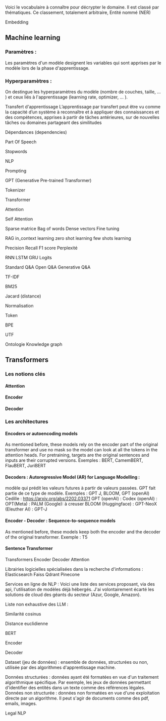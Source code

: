 Voici le vocabulaire à connaître pour décrypter le domaine. Il est classé par thématiques. Ce classement, totalement arbitraire, 
Entité nommé (NER)

Embedding

## Machine learning 
### Paramètres : 
Les paramètres d'un modèle designent les variables qui sont apprises par le modèle lors de la phase d'apprentissage. 
### Hyperparamètres : 
On destingue les hyperparamètres du modèle (nombre de couches, taille, ... ) et ceux liés à l'apprentissage (learning rate, optimizer, ... ). 

Transfert d'apprentissage
L’apprentissage par transfert peut être vu comme la capacité d’un système à reconnaître et à appliquer des connaissances et des compétences, apprises à partir de tâches antérieures, sur de nouvelles tâches ou domaines partageant des similitudes


Dépendances (dependencies)

Part Of Speech

Stopwords 

NLP 

Prompting

GPT (Generative Pre-trained Transformer)

Tokenizer 

Transformer 

Attention

Self Attention 



Sparse matrice 
Bag of words 
Dense vectors
Fine tuning 


RAG 
in_context learning
zero shot learning
few shots learning

Precision
Recall 
F1 score
Perplexité 

RNN
LSTM
GRU
Logits

Standard Q&A
Open Q&A
Generative Q&A

TF-IDF

BM25

Jacard (distance)

Normalisation

Token

BPE

UTF

Ontologie 
Knowledge graph

## Transformers

### Les notions clés 
#### Attention 
#### Encoder
#### Decoder 



### Les architectures 

####  Encoders or autoencoding models
As mentioned before, these models rely on the encoder part of the original transformer and use no mask so the model can look at all the tokens in the attention heads. For pretraining, targets are the original sentences and inputs are their corrupted versions.
Exemples : BERT, CamemBERT, FlauBERT, JuriBERT

#### Decoders : Autoregressive Model (AR) for Language Modelling : 
modèle qui prédit les valeurs futures à partir de valeurs passées. GPT fait partie de ce type de modèle. 
Exemples : GPT J, BLOOM,  GPT (openAI)
Cedille : https://arxiv.org/abs/2202.03371 
GPT (openAI) : 
Codex (openAI) : 
OPT(Meta) : 
PALM (Google): à creuser
BLOOM (Huggingface) : 
GPT-NeoX (Eleuther AI) : 
GPT-J

#### Encoder - Decoder : Sequence-to-sequence models
As mentioned before, these models keep both the encoder and the decoder of the original transformer.
Exemple : T5

#### Sentence Transformer




Transformers
Encoder
Decoder 
Attention

Librairies logicielles spécialisées dans la recherche d'informations : 
Elasticsearch
Faiss
Qdrant
Pinecone

Services en ligne de NLP : 
Voici une liste des services proposant, via des api, l'utilisation de modèles déjà hébergés. J'ai volontairement écarté les solutions de cloud des géants du secteur (Azur, Google, Amazon). 








Liste non exhaustive des LLM : 





Similarité cosinus 

Distance euclidienne

BERT 

Encoder 

Decoder

Dataset (jeu de données) : ensemble de données, structurées ou non, utilisée par des algorithmes d'apprentissage machine. 

Données structurées : données ayant été formatées en vue d'un traitement algorithmique spécifique. Par exemple, les jeux de données permettant d'identifier des entités dans un texte comme des références légales. 
Données non structurée : données non formatées en vue d'une exploitation directe par un algorithme. Il peut s'agir de documents comme des pdf, emails, images. 

Legal NLP


